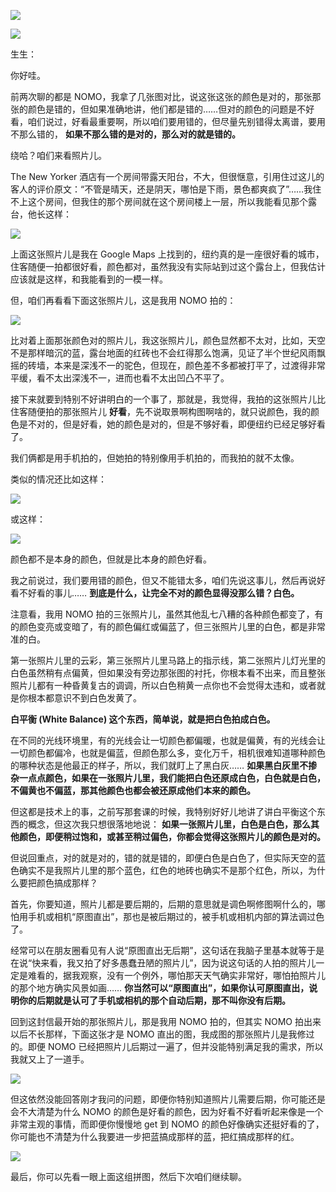[![](https://static001.geekbang.org/resource/image/4e/aa/4e41647e2d924501c2411980b8d108aa.jpg?wh=750x360)](http://time.geekbang.org/column/article/493360)

[![](https://static001.geekbang.org/resource/image/ed/81/ed2b8868c1583e3d09a23b1b4766f081.jpg?wh=750x360)](http://time.geekbang.org/column/article/493390)

生生：

你好哇。

前两次聊的都是 NOMO，我拿了几张图对比，说这张这张的颜色是对的，那张那张的颜色是错的，但如果准确地讲，他们都是错的……但对的颜色的问题是不好看，咱们说过，好看最重要啊，所以咱们要用错的，但尽量先别错得太离谱，要用不那么错的， **如果不那么错的是对的，那么对的就是错的。**

绕哈？咱们来看照片儿。

The New Yorker 酒店有一个房间带露天阳台，不大，但很惬意，引用住过这儿的客人的评价原文：“不管是晴天，还是阴天，哪怕是下雨，景色都爽疯了”……我住不上这个房间，但我住的那个房间就在这个房间楼上一层，所以我能看见那个露台，他长这样：

![](https://static001.geekbang.org/resource/image/46/76/46e3cbbe657b097c934af45170e1f576.png?wh=3300x2063)

上面这张照片儿是我在 Google Maps 上找到的，纽约真的是一座很好看的城市，住客随便一拍都很好看，颜色都对，虽然我没有实际站到过这个露台上，但我估计应该就是这样，和我能看到的一模一样。

但，咱们再看看下面这张照片儿，这是我用 NOMO 拍的：

![](https://static001.geekbang.org/resource/image/98/0e/9815008931bb33c38cc639f5d174a80e.jpg?wh=2688x4032)

比对着上面那张颜色对的照片儿，我这张照片儿，颜色显然都不太对，比如，天空不是那样暗沉的蓝，露台地面的红砖也不会红得那么饱满，见证了半个世纪风雨飘摇的砖墙，本来是深浅不一的驼色，但现在，颜色差不多都被打平了，过渡得非常平缓，看不太出深浅不一，进而也看不太出凹凸不平了。

接下来就要到特别不好讲明白的一个事了，那就是，我觉得，我拍的这张照片儿比住客随便拍的那张照片儿 **好看**，先不说取景啊构图啊啥的，就只说颜色，我的颜色是不对的，但是好看，她的颜色是对的，但是不够好看，即便纽约已经足够好看了。

我们俩都是用手机拍的，但她拍的特别像用手机拍的，而我拍的就不太像。

类似的情况还比如这样：

![](https://static001.geekbang.org/resource/image/48/9c/483e7d2c26f9dc9ccf643771811ec39c.jpg?wh=1015x768)

或这样：

![](https://static001.geekbang.org/resource/image/30/05/3001bef61d4f7cdb083a1350fac11a05.jpg?wh=1015x768)

颜色都不是本身的颜色，但就是比本身的颜色好看。

我之前说过，我们要用错的颜色，但又不能错太多，咱们先说这事儿，然后再说好看不好看的事儿…… **到底是什么，让完全不对的颜色显得没那么错？白色。**

注意看，我用 NOMO 拍的三张照片儿，虽然其他乱七八糟的各种颜色都变了，有的颜色变亮或变暗了，有的颜色偏红或偏蓝了，但三张照片儿里的白色，都是非常准的白。

第一张照片儿里的云彩，第三张照片儿里马路上的指示线，第二张照片儿灯光里的白色虽然稍有点偏黄，但如果没有旁边那张图的衬托，你根本看不出来，而且整张照片儿都有一种昏黄复古的调调，所以白色稍黄一点你也不会觉得太违和，或者就是你根本都意识不到白色发黄了。

**白平衡 (White Balance) 这个东西，简单说，就是把白色拍成白色。**

在不同的光线环境里，有的光线会让一切颜色都偏暖，也就是偏黄，有的光线会让一切颜色都偏冷，也就是偏蓝，但颜色那么多，变化万千，相机很难知道哪种颜色的哪种状态是他最正的样子，所以，我们就盯上了黑白灰…… **如果黑白灰里不掺杂一点点颜色，如果在一张照片儿里，我们能把白色还原成白色，白色就是白色，不偏黄也不偏蓝，那其他颜色也都会被还原成他们本来的颜色。**

但这都是技术上的事，之前写那套课的时候，我特别好好儿地讲了讲白平衡这个东西的概念，但这次我只想很落地地说： **如果一张照片儿里，白色是白色，那么其他颜色，即便稍过饱和，或甚至稍过偏色，你都会觉得这张照片儿的颜色是对的。**

但说回重点，对的就是对的，错的就是错的，即便白色是白色了，但实际天空的蓝色确实不是我照片儿里的那个蓝色，红色的地砖也确实不是那个红色，所以，为什么要把颜色搞成那样？

首先，你要知道，照片儿都是要后期的，后期的意思就是调色啊修图啊什么的，哪怕用手机或相机“原图直出”，那也是被后期过的，被手机或相机内部的算法调过色了。

经常可以在朋友圈看见有人说“原图直出无后期”，这句话在我脑子里基本就等于是在说“快来看，我又拍了好多愚蠢丑陋的照片儿”，因为说这句话的人拍的照片儿一定是难看的，据我观察，没有一个例外，哪怕那天天气确实非常好，哪怕拍照片儿的那个地方确实风景如画…… **你当然可以“原图直出”，如果你认可原图直出，说明你的后期就是认可了手机或相机的那个自动后期，那不叫你没有后期。**

回到这封信最开始的那张照片儿，那是我用 NOMO 拍的，但其实 NOMO 拍出来以后不长那样，下面这张才是 NOMO 直出的图，我成图的那张照片儿是我修过的。即便 NOMO 已经把照片儿后期过一遍了，但并没能特别满足我的需求，所以我就又上了一道手。

![](https://static001.geekbang.org/resource/image/08/49/0871fc9ab420954b03f5yyb4ee702a49.jpg?wh=2688x4032)

但这依然没能回答刚才我问的问题，即便你特别知道照片儿需要后期，你可能还是会不大清楚为什么 NOMO 的颜色是好看的颜色，因为好看不好看听起来像是一个非常主观的事情，而即便你慢慢地 get 到 NOMO 的颜色好像确实还挺好看的了，你可能也不清楚为什么我要进一步把蓝搞成那样的蓝，把红搞成那样的红。

![](https://static001.geekbang.org/resource/image/fc/ba/fcee836ef31095ffb7a1b29f124197ba.jpg?wh=2126x1538)

最后，你可以先看一眼上面这组拼图，然后下次咱们继续聊。